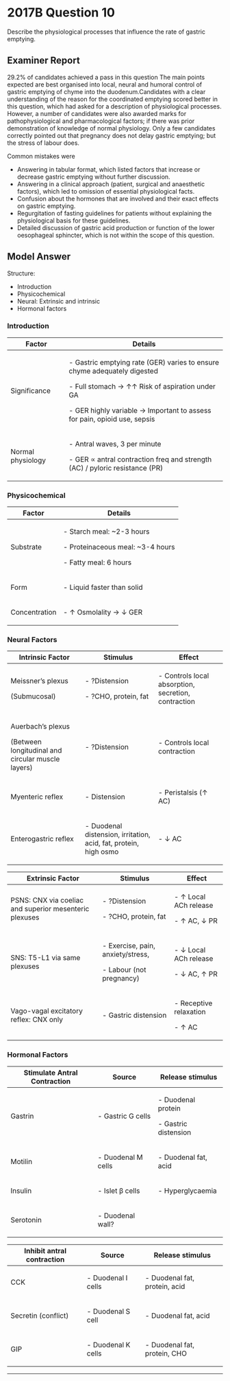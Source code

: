 # 2017B Question 10 
Describe the physiological processes that influence the rate of gastric emptying.


## Examiner Report
29.2% of candidates achieved a pass in this question
The main points expected are best organised into local, neural and humoral control of gastric emptying of chyme into the duodenum.Candidates with a clear understanding of the reason for the coordinated emptying scored better in this question, which had asked for a description of physiological processes. However, a number of candidates were also awarded marks for pathophysiological and pharmacological factors; if there was prior demonstration of knowledge of normal physiology. Only a few candidates correctly pointed out that pregnancy does not delay gastric emptying; but the stress of labour does.


Common mistakes were
* Answering in tabular format, which listed factors that increase or decrease gastric emptying without further discussion.
* Answering in a clinical approach (patient, surgical and anaesthetic factors), which led to omission of essential physiological facts.
* Confusion about the hormones that are involved and their exact effects on gastric emptying.
* Regurgitation of fasting guidelines for patients without explaining the physiological basis for these guidelines.
* Detailed discussion of gastric acid production or function of the lower oesophageal sphincter, which is not within the scope of this question.

## Model Answer
Structure:
- Introduction
- Physicochemical
- Neural: Extrinsic and intrinsic
- Hormonal factors

### Introduction

|Factor|Details|
| -- | -- |
|Significance|<p>- Gastric emptying rate (GER) varies to ensure chyme adequately digested</p><p>- Full stomach → ↑↑ Risk of aspiration under GA</p><p>- GER highly variable → Important to assess for pain, opioid use, sepsis</p>|
|Normal physiology|<p>- Antral waves, 3 per minute</p><p>- GER ∝ antral contraction freq and strength (AC) / pyloric resistance (PR)</p>|

### Physicochemical

|Factor|Details|
| -- | -- |
|Substrate|<p>- Starch meal: ~2-3 hours</p><p>- Proteinaceous meal: ~3-4 hours</p><p>- Fatty meal: 6 hours</p>|
|Form|<p>- Liquid faster than solid</p>|
|Concentration|<p>- ↑ Osmolality → ↓ GER</p>|

### Neural Factors

|Intrinsic Factor|Stimulus|Effect|
| -- | -- | -- |
|<p>Meissner’s plexus</p><p>(Submucosal)</p>|<p>- ?Distension</p><p>- ?CHO, protein, fat</p>|<p>- Controls local absorption, secretion, contraction</p>|
|<p>Auerbach’s plexus</p><p>(Between longitudinal and circular muscle layers)</p>|<p>- ?Distension</p>|<p>- Controls local contraction</p>|
|Myenteric reflex|<p>- Distension</p>|<p>- Peristalsis (↑ AC)</p>|
|Enterogastric reflex|<p>- Duodenal distension, irritation, acid, fat, protein, high osmo</p>|<p>- ↓ AC</p>|


|Extrinsic Factor|Stimulus|Effect|
| -- | -- | -- |
|PSNS: CNX via coeliac and superior mesenteric plexuses|<p>- ?Distension</p><p>- ?CHO, protein, fat</p>|<p>- ↑ Local ACh release</p><p>- ↑ AC, ↓ PR</p>|
|SNS: T5-L1 via same plexuses|<p>- Exercise, pain, anxiety/stress,</p><p>- Labour (not pregnancy)</p>|<p>- ↓ Local ACh release</p><p>- ↓ AC, ↑ PR</p>|
|Vago-vagal excitatory reflex: CNX only|<p>- Gastric distension</p>|<p>- Receptive relaxation</p><p>- ↑ AC</p>|

### Hormonal Factors

|Stimulate Antral Contraction|Source|Release stimulus|
| -- | -- | -- |
|Gastrin|<p>- Gastric G cells</p>|<p>- Duodenal protein</p><p>- Gastric distension</p>|
|Motilin|<p>- Duodenal M cells</p>|<p>- Duodenal fat, acid</p>|
|Insulin|<p>- Islet β cells</p>|<p>- Hyperglycaemia</p>|
|Serotonin|<p>- Duodenal wall?</p>||


|Inhibit antral contraction|Source|Release stimulus|
| -- | -- | -- |
|CCK|<p>- Duodenal I cells</p>|<p>- Duodenal fat, protein, acid</p>|
|Secretin (conflict)|<p>- Duodenal S cell</p>|<p>- Duodenal fat, acid</p>|
|GIP|<p>- Duodenal K cells</p>|<p>- Duodenal fat, protein, CHO</p>|


--- 

